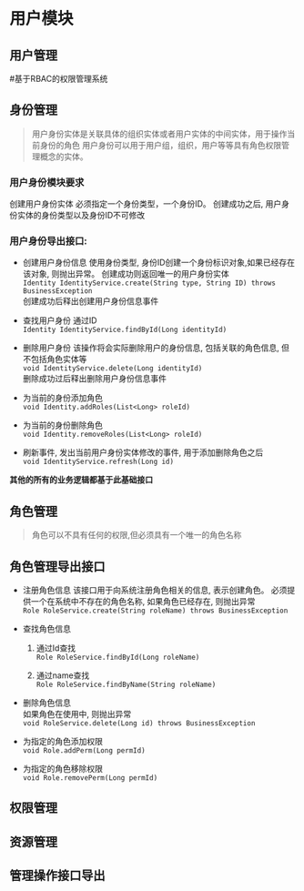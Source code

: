 # 用户模块
## 用户管理

#基于RBAC的权限管理系统
## 身份管理
> 用户身份实体是关联具体的组织实体或者用户实体的中间实体，用于操作当前身份的角色
>用户身份可以用于用户组，组织，用户等等具有角色权限管理概念的实体。

### 用户身份模块要求
创建用户身份实体 必须指定一个身份类型，一个身份ID。
创建成功之后, 用户身份实体的身份类型以及身份ID不可修改

### 用户身份导出接口:
* 创建用户身份信息
使用身份类型, 身份ID创建一个身份标识对象,如果已经存在该对象, 则抛出异常。
创建成功则返回唯一的用户身份实体 \
`Identity IdentityService.create(String type, String ID) throws BusinessException`\
创建成功后释出创建用户身份信息事件

* 查找用户身份 通过ID\
`Identity IdentityService.findById(Long identityId)`

*  删除用户身份
该操作将会实际删除用户的身份信息, 包括关联的角色信息, 但不包括角色实体等\
`void IdentityService.delete(Long identityId)`\
删除成功过后释出删除用户身份信息事件

* 为当前的身份添加角色\
`void Identity.addRoles(List<Long> roleId)`

* 为当前的身份删除角色\
`void Identity.removeRoles(List<Long> roleId)`

* 刷新事件, 发出当前用户身份实体修改的事件, 用于添加删除角色之后\
`void IdentityService.refresh(Long id)`

**其他的所有的业务逻辑都基于此基础接口**

## 角色管理
> 角色可以不具有任何的权限,但必须具有一个唯一的角色名称

## 角色管理导出接口

* 注册角色信息
该接口用于向系统注册角色相关的信息, 表示创建角色。
必须提供一个在系统中不存在的角色名称, 如果角色已经存在, 则抛出异常\
`Role RoleService.create(String roleName) throws BusinessException`

* 查找角色信息
    1. 通过Id查找\
    `Role RoleService.findById(Long roleName)`

    2. 通过name查找\
    `Role RoleService.findByName(String roleName)`
    
* 删除角色信息\
 如果角色在使用中, 则抛出异常\
 `void RoleService.delete(Long id) throws BusinessException`
 
* 为指定的角色添加权限\
`void Role.addPerm(Long permId)`

* 为指定的角色移除权限\
`void Role.removePerm(Long permId)`

## 权限管理

## 资源管理

## 管理操作接口导出